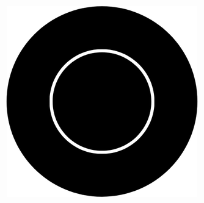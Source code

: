 <html>
<head>
    <meta charset="UTF-8">
    <meta name="viewport" content="width=device-width, initial-scale=1.0">
</head>
<body>
    <div style="text-align: center;">
        <img src="images/logo.png" alt="Logo description">
    </div>
</body>
</html>

